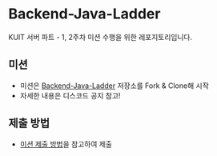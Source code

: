 # Backend-Java-Ladder
KUIT 서버 파트 - 1, 2주차 미션 수행을 위한 레포지토리입니다.

## 미션
- 미션은 [Backend-Java-Ladder](https://github.com/KUIT-2/Backend-Java-Ladder) 저장소를 Fork & Clone해 시작
- 자세한 내용은 디스코드 공지 참고!

## 제출 방법
- [미션 제출 방법](https://iron-tumbleweed-cb2.notion.site/f3b4e86d10b94511b262e17c71fedcdf?pvs=4)을 참고하여 제출